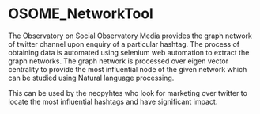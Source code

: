 # OSOME_NetworkTool
The Observatory on Social Observatory Media provides the graph network of twitter channel upon enquiry of a particular hashtag.
The process of obtaining data is automated using selenium web automation to extract the graph networks.
The graph network is processed over eigen vector centrality to provide the most influential node of the given network which can be studied using Natural language processing.

This can be used by the neopyhtes who look for marketing over twitter to locate the most influential hashtags and have significant impact.
